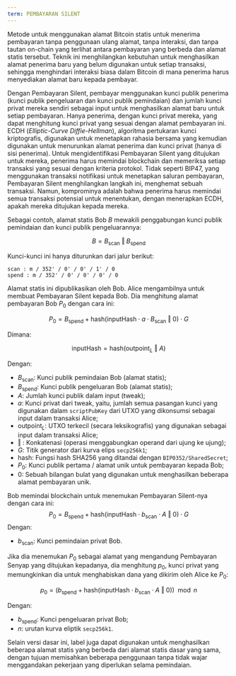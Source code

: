 ```yaml
---
term: PEMBAYARAN SILENT
---
```


Metode untuk menggunakan alamat Bitcoin statis untuk menerima pembayaran tanpa penggunaan ulang alamat, tanpa interaksi, dan tanpa tautan on-chain yang terlihat antara pembayaran yang berbeda dan alamat statis tersebut. Teknik ini menghilangkan kebutuhan untuk menghasilkan alamat penerima baru yang belum digunakan untuk setiap transaksi, sehingga menghindari interaksi biasa dalam Bitcoin di mana penerima harus menyediakan alamat baru kepada pembayar.

Dengan Pembayaran Silent, pembayar menggunakan kunci publik penerima (kunci publik pengeluaran dan kunci publik pemindaian) dan jumlah kunci privat mereka sendiri sebagai input untuk menghasilkan alamat baru untuk setiap pembayaran. Hanya penerima, dengan kunci privat mereka, yang dapat menghitung kunci privat yang sesuai dengan alamat pembayaran ini. ECDH (*Elliptic-Curve Diffie-Hellman*), algoritma pertukaran kunci kriptografis, digunakan untuk menetapkan rahasia bersama yang kemudian digunakan untuk menurunkan alamat penerima dan kunci privat (hanya di sisi penerima). Untuk mengidentifikasi Pembayaran Silent yang ditujukan untuk mereka, penerima harus memindai blockchain dan memeriksa setiap transaksi yang sesuai dengan kriteria protokol. Tidak seperti BIP47, yang menggunakan transaksi notifikasi untuk menetapkan saluran pembayaran, Pembayaran Silent menghilangkan langkah ini, menghemat sebuah transaksi. Namun, komprominya adalah bahwa penerima harus memindai semua transaksi potensial untuk menentukan, dengan menerapkan ECDH, apakah mereka ditujukan kepada mereka.

Sebagai contoh, alamat statis Bob $B$ mewakili penggabungan kunci publik pemindaian dan kunci publik pengeluarannya:

$$ B = B_{\text{scan}} \text{ ‖ } B_{\text{spend}} $$

Kunci-kunci ini hanya diturunkan dari jalur berikut:

```text
scan : m / 352' / 0' / 0' / 1' / 0
spend : m / 352' / 0' / 0' / 0' / 0
```

Alamat statis ini dipublikasikan oleh Bob. Alice mengambilnya untuk membuat Pembayaran Silent kepada Bob. Dia menghitung alamat pembayaran Bob $P_0$ dengan cara ini:

$$  P_0 = B_{\text{spend}} + \text{hash}(\text{inputHash} \cdot a \cdot B_{\text{scan}} \text{ ‖ } 0) \cdot G  $$

Dimana:

$$  \text{inputHash} = \text{hash}(\text{outpoint}_L \text{ ‖ } A)  $$

Dengan:
* $B_{\text{scan}}$: Kunci publik pemindaian Bob (alamat statis);
* $B_{\text{spend}}$: Kunci publik pengeluaran Bob (alamat statis);
* $A$: Jumlah kunci publik dalam input (tweak);
* $a$: Kunci privat dari tweak, yaitu, jumlah semua pasangan kunci yang digunakan dalam `scriptPubKey` dari UTXO yang dikonsumsi sebagai input dalam transaksi Alice;
* $\text{outpoint}_L$: UTXO terkecil (secara leksikografis) yang digunakan sebagai input dalam transaksi Alice;
* $\text{ ‖ }$: Konkatenasi (operasi menggabungkan operand dari ujung ke ujung);
* $G$: Titik generator dari kurva elips `secp256k1`;
* $\text{hash}$: Fungsi hash SHA256 yang ditandai dengan `BIP0352/SharedSecret`;
* $P_0$: Kunci publik pertama / alamat unik untuk pembayaran kepada Bob;
* $0$: Sebuah bilangan bulat yang digunakan untuk menghasilkan beberapa alamat pembayaran unik.

Bob memindai blockchain untuk menemukan Pembayaran Silent-nya dengan cara ini:
$$  P_0 = B_{\text{spend}} + \text{hash}(\text{inputHash} \cdot b_{\text{scan}} \cdot A \text{ ‖ } 0) \cdot G  $$
Dengan:
* $b_{\text{scan}}$: Kunci pemindaian privat Bob.

Jika dia menemukan $P_0$ sebagai alamat yang mengandung Pembayaran Senyap yang ditujukan kepadanya, dia menghitung $p_0$, kunci privat yang memungkinkan dia untuk menghabiskan dana yang dikirim oleh Alice ke $P_0$:

$$ p_0 = (b_{\text{spend}} + \text{hash}(\text{inputHash} \cdot b_{\text{scan}} \cdot A \text{ ‖ } 0)) \mod n $$

Dengan:
* $b_{\text{spend}}$: Kunci pengeluaran privat Bob;
* $n$: urutan kurva eliptik `secp256k1`.

Selain versi dasar ini, label juga dapat digunakan untuk menghasilkan beberapa alamat statis yang berbeda dari alamat statis dasar yang sama, dengan tujuan memisahkan beberapa penggunaan tanpa tidak wajar menggandakan pekerjaan yang diperlukan selama pemindaian.